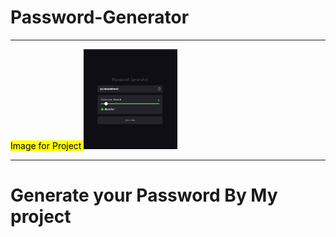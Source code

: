 # Password-Generator
<hr>
<mark>Image for Project </mark>
<img src="password.jpg" width="150" onmouseover="eval('alert(0)')">
<hr>
<h1>Generate your Password By My project</h1>
